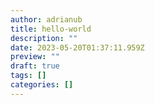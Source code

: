 ```yaml
---
author: adrianub
title: hello-world
description: ""
date: 2023-05-20T01:37:11.959Z
preview: ""
draft: true
tags: []
categories: []
---
```

